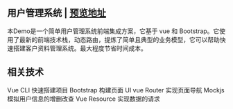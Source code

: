 ## 用户管理系统 | [预览地址](https://pingzx.github.io/user-ms/)

本Demo是一个简单用户管理系统前端集成方案，它基于 vue 和 Bootstrap。它使用了最新的前端技术栈，动态路由，提炼了简单且典型的业务模型，它可以帮助快速搭建客户资料管理系统。最大程度节省时间成本。

## 相关技术
Vue CLI 快速搭建项目
Bootstrap 构建页面 UI
vue Router 实现页面导航
Mockjs 模拟用户信息的增删改查
Vue Resource 实现数据的请求
